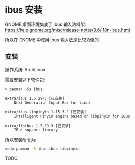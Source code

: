 # ibus 安装

GNOME 桌面环境集成了 ibus 输入法框架:
<https://help.gnome.org/misc/release-notes/3.6/i18n-ibus.html>

所以在 GNOME 中使用 ibus 输入法是比较方便的.


## 安装

操作系统: ArchLinux

需要安装以下软件包:

```
> pacman -Ss ibus

extra/ibus 1.5.29-3 [已安装]
    Next Generation Input Bus for Linux

extra/ibus-libpinyin 1.15.3-1 [已安装]
    Intelligent Pinyin engine based on libpinyin for IBus

extra/libibus 1.5.29-3 [已安装]
    IBus support library
```

所以安装命令为:

```sh
sudo pacman -S ibus ibus-libpinyin
```

TODO
